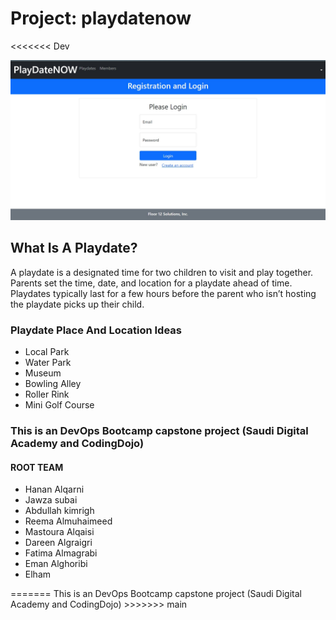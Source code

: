 # Project: playdatenow
<<<<<<< Dev

<p align="center">
 <img src="playdatenow.jpg" width="1000"  alt="accessibility text">
</p>

<h2>What Is A Playdate?</h2>

<p>A playdate is a designated time for two children to visit and play together. Parents set the time, date, and location for a playdate ahead of time. Playdates typically last for a few hours before the parent who isn’t hosting the playdate picks up their child.</p>
 <h3>Playdate Place And Location Ideas</h3>
<ul>
  <li>Local Park</li>
  <li>Water Park</li>
  <li>Museum</li>
  <li>Bowling Alley</li>
  <li>Roller Rink</li>
  <li>Mini Golf Course</li>
</ul>


<h3>This is an DevOps Bootcamp capstone project (Saudi Digital Academy and CodingDojo)</h3>




<p>
 <h4 >ROOT TEAM</h4>
 <ul>
 <li>Hanan Alqarni</li>
  <li>Jawza subai</li>
  <li>Abdullah kimrigh</li>
  <li>Reema Almuhaimeed</li>
  <li>Mastoura Alqaisi</li>
  <li>Dareen Algraigri</li>
  <li>Fatima Almagrabi</li>
  <li>Eman Alghoribi</li>
  <li>Elham</li>
</ul>

</p>
=======
This is an DevOps Bootcamp capstone project (Saudi Digital Academy and CodingDojo)
>>>>>>> main
